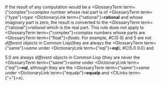  



If the result of any computation would be a <GlossaryTerm  term={"complex"}><i>complex</i></GlossaryTerm> number whose real part is of <GlossaryTerm  term={"type"}><i>type</i></GlossaryTerm> <DictionaryLink  term={"rational"}><b>rational</b></DictionaryLink> and whose imaginary part is zero, the result is converted to the <GlossaryTerm  term={"rational"}><i>rational</i></GlossaryTerm> which is the real part. This rule does not apply to <GlossaryTerm  term={"complex"}><i>complex</i></GlossaryTerm> numbers whose parts are <GlossaryTerm  term={"float"}><i>floats</i></GlossaryTerm>. For example, #C(5 0) and 5 are not *different objects* in Common Lisp(they are always the <GlossaryTerm  term={"same"}><i>same</i></GlossaryTerm> under <DictionaryLink  term={"eql"}><b>eql</b></DictionaryLink>); #C(5.0 0.0) and 



5\.0 are always *different objects* in Common Lisp (they are never the <GlossaryTerm  term={"same"}><i>same</i></GlossaryTerm> under <DictionaryLink  term={"eql"}><b>eql</b></DictionaryLink>, although they are the <GlossaryTerm  term={"same"}><i>same</i></GlossaryTerm> under <DictionaryLink  term={"equalp"}><b>equalp</b></DictionaryLink> and <ClLinks  term={"="}><b>=</b></ClLinks>). 



